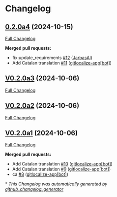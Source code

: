 # Changelog

## [0.2.0a4](https://github.com/OpenVoiceOS/ovos-skill-dictation/tree/0.2.0a4) (2024-10-15)

[Full Changelog](https://github.com/OpenVoiceOS/ovos-skill-dictation/compare/V0.2.0a3...0.2.0a4)

**Merged pull requests:**

- fix:update\_requirements [\#12](https://github.com/OpenVoiceOS/ovos-skill-dictation/pull/12) ([JarbasAl](https://github.com/JarbasAl))
- Add Catalan translation [\#11](https://github.com/OpenVoiceOS/ovos-skill-dictation/pull/11) ([gitlocalize-app[bot]](https://github.com/apps/gitlocalize-app))

## [V0.2.0a3](https://github.com/OpenVoiceOS/ovos-skill-dictation/tree/V0.2.0a3) (2024-10-06)

[Full Changelog](https://github.com/OpenVoiceOS/ovos-skill-dictation/compare/V0.2.0a2...V0.2.0a3)

## [V0.2.0a2](https://github.com/OpenVoiceOS/ovos-skill-dictation/tree/V0.2.0a2) (2024-10-06)

[Full Changelog](https://github.com/OpenVoiceOS/ovos-skill-dictation/compare/V0.2.0a1...V0.2.0a2)

## [V0.2.0a1](https://github.com/OpenVoiceOS/ovos-skill-dictation/tree/V0.2.0a1) (2024-10-06)

[Full Changelog](https://github.com/OpenVoiceOS/ovos-skill-dictation/compare/V0.1.0...V0.2.0a1)

**Merged pull requests:**

- Add Catalan translation [\#10](https://github.com/OpenVoiceOS/ovos-skill-dictation/pull/10) ([gitlocalize-app[bot]](https://github.com/apps/gitlocalize-app))
- Add Catalan translation [\#9](https://github.com/OpenVoiceOS/ovos-skill-dictation/pull/9) ([gitlocalize-app[bot]](https://github.com/apps/gitlocalize-app))
- ca [\#8](https://github.com/OpenVoiceOS/ovos-skill-dictation/pull/8) ([gitlocalize-app[bot]](https://github.com/apps/gitlocalize-app))



\* *This Changelog was automatically generated by [github_changelog_generator](https://github.com/github-changelog-generator/github-changelog-generator)*

